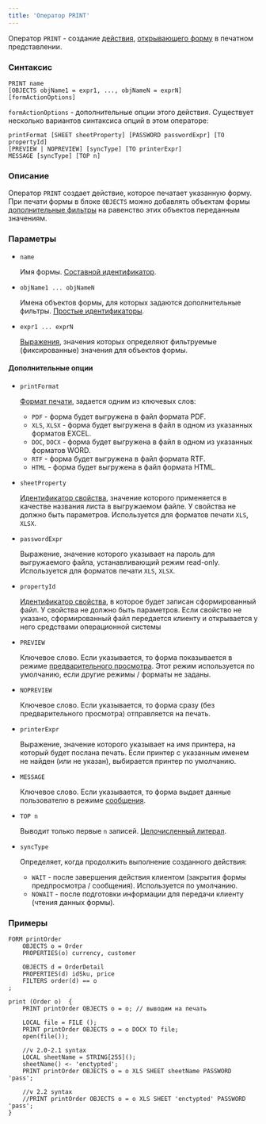 ```yaml
---
title: 'Оператор PRINT'
---
```


Оператор `PRINT` - создание [действия](Actions.md), [открывающего форму](In_a_print_view_PRINT.md) в печатном представлении. 

### Синтаксис

    PRINT name 
    [OBJECTS objName1 = expr1, ..., objNameN = exprN]
    [formActionOptions] 

`formActionOptions` - дополнительные опции этого действия. Существует несколько вариантов синтаксиса опций в этом операторе:

    printFormat [SHEET sheetProperty] [PASSWORD passwordExpr] [TO propertyId]
    [PREVIEW | NOPREVIEW] [syncType] [TO printerExpr]
    MESSAGE [syncType] [TOP n]

### Описание

Оператор `PRINT` создает действие, которое печатает указанную форму. При печати формы в блоке `OBJECTS` можно добавлять объектам формы [дополнительные фильтры](Open_form.md#params) на равенство этих объектов переданным значениям.

### Параметры

- `name`

    Имя формы. [Составной идентификатор](IDs.md#cid).

- `objName1 ... objNameN`

    Имена объектов формы, для которых задаются дополнительные фильтры. [Простые идентификаторы](IDs.md#id).

- `expr1 ... exprN`

    [Выражения](Expression.md), значения которых определяют фильтруемые (фиксированные) значения для объектов формы.

#### Дополнительные опции

- `printFormat`

    [Формат печати](In_a_print_view_PRINT.md#format), задается одним из ключевых слов:

    - `PDF` - форма будет выгружена в файл формата PDF.
    - `XLS`, `XLSX` - форма будет выгружена в файл в одном из указанных форматов EXCEL.
    - `DOC`, `DOCX` - форма будет выгружена в файл в одном из указанных форматов WORD.
    - `RTF` - форма будет выгружена в файл формата RTF.
    - `HTML` - форма будет выгружена в файл формата HTML.

- `sheetProperty`

    [Идентификатор свойства](IDs.md), значение которого применяется в качестве названия листа в выгружаемом файле. У свойства не должно быть параметров. Используется для форматов печати `XLS`, `XLSX`.

- `passwordExpr`

    Выражение, значение которого указывает на пароль для выгружаемого файла, устанавливающий режим read-only. Используется для форматов печати `XLS`, `XLSX`.

- `propertyId`

    [Идентификатор свойства](IDs.md), в которое будет записан сформированный файл. У свойства не должно быть параметров. Если свойство не указано, сформированный файл передается клиенту и открывается у него средствами операционной системы

- `PREVIEW`

    Ключевое слово. Если указывается, то форма показывается в режиме [предварительного просмотра](In_a_print_view_PRINT.md#interactive). Этот режим используется по умолчанию, если другие режимы / форматы не заданы.

- `NOPREVIEW`

    Ключевое слово. Если указывается, то форма сразу (без предварительного просмотра) отправляется на печать.

- `printerExpr`

    Выражение, значение которого указывает на имя принтера, на который будет послана печать. Если принтер с указанным именем не найден (или не указан), выбирается принтер по умолчанию.

- `MESSAGE`

    Ключевое слово. Если указывается, то форма выдает данные пользователю в режиме [сообщения](In_a_print_view_PRINT.md#interactive).

- `TOP n`

    Выводит только первые `n` записей. [Целочисленный литерал](Literals.md#intliteral).

- `syncType`

    Определяет, когда продолжить выполнение созданного действия:

    - `WAIT` - после завершения действия клиентом (закрытия формы предпросмотра / сообщения). Используется по умолчанию.
    - `NOWAIT` -  после подготовки информации для передачи клиенту (чтения данных формы).

### Примеры

```lsf
FORM printOrder
    OBJECTS o = Order
    PROPERTIES(o) currency, customer

    OBJECTS d = OrderDetail
    PROPERTIES(d) idSku, price
    FILTERS order(d) == o
;

print (Order o)  {
    PRINT printOrder OBJECTS o = o; // выводим на печать

    LOCAL file = FILE ();
    PRINT printOrder OBJECTS o = o DOCX TO file;
    open(file());

    //v 2.0-2.1 syntax
    LOCAL sheetName = STRING[255]();
    sheetName() <- 'enctypted';
    PRINT printOrder OBJECTS o = o XLS SHEET sheetName PASSWORD 'pass';

    //v 2.2 syntax
    //PRINT printOrder OBJECTS o = o XLS SHEET 'enctypted' PASSWORD 'pass';
}
```
